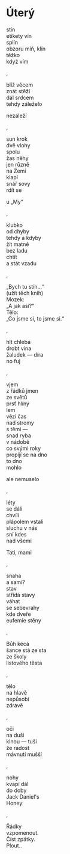 Úterý
=====

stín  
etikety vín  
splín  
obzoru míň, klín  
těžko  
když vím

,

blíž věcem  
znát stěží  
dál srdcem  
tehdy záleželo

nezáleží

,

sun krok  
dvě vlohy  
spolu  
žas něhy  
jen různě  
na Zemi  
klapl  
snář sovy  
rdít se

u „My“

,

klubko  
od chyby  
tehdy a kdyby  
žít matně  
bez ladu  
chtít  
a stát vzadu

,

„Bych tu stih...“  
(užít těch knih)  
Mozek:  
„A jak asi?“  
Tělo:  
„Co jsme si, to jsme si.“

,

hlt chleba  
drobt vína  
žaludek — díra  
no fuj

,

vjem  
z řádků jmen  
ze světů  
prsť hlíny  
lem  
vězí čas  
nad stromy  
s těmi —  
snad ryba  
v nádobě  
co svými roky  
propíjí se na dno  
to dno  
mohlo

ale nemuselo

,

léty  
se dáli  
chvílí  
plápolem vstali  
sluchu v nás  
sní kdes  
nad všemi

Tati, mami

,

snaha  
a sami?  
stav  
střídá stavy  
váhat  
se sebevrahy  
kde dveře  
eufemie stěny

,

Bůh kecá  
šance stá ze sta  
ze školy  
listového těsta

,

tělo  
na hlavě  
nepůsobí  
zdravě

,

oči  
na duši  
klnou — tuší  
že radost  
mávnutí mušší

,

nohy  
kvapí dál  
do doby  
Jack Daniel's  
Honey

,

Řádky  
vzpomenout.  
Číst zpátky.  
Plout..


